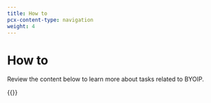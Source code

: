 ```yaml
---
title: How to
pcx-content-type: navigation
weight: 4
---
```


# How to

Review the content below to learn more about tasks related to BYOIP.

{{<directory-listing>}}
